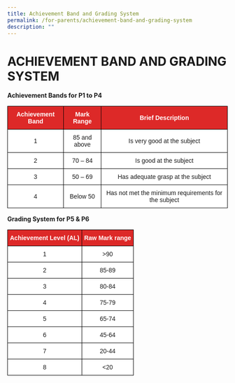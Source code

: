 ```yaml
---
title: Achievement Band and Grading System
permalink: /for-parents/achievement-band-and-grading-system
description: ""
---
```

# ACHIEVEMENT BAND AND GRADING SYSTEM
**Achievement Bands for P1 to P4**
<style type="text/css">
.tg  {border-collapse:collapse;border-spacing:0;}
.tg td{border-color:black;border-style:solid;border-width:1px;font-family:Arial, sans-serif;font-size:14px;
  overflow:hidden;padding:10px 5px;word-break:normal;}
.tg th{border-color:black;border-style:solid;border-width:1px;font-family:Arial, sans-serif;font-size:14px;
  font-weight:normal;overflow:hidden;padding:10px 5px;word-break:normal;}
.tg .tg-5hx2{background-color:#DD2928;color:#FFF;font-weight:bold;text-align:center;vertical-align:middle}
.tg .tg-f4yw{background-color:#FFF;text-align:center;vertical-align:middle}
</style>
<table class="tg">
<thead>
  <tr>
    <th class="tg-5hx2"><span style="color:#FFF;background-color:#DD2928">Achievement Band</span></th>
    <th class="tg-5hx2"><span style="color:#FFF;background-color:#DD2928">Mark Range</span></th>
    <th class="tg-5hx2"><span style="color:#FFF;background-color:#DD2928">Brief Description</span></th>
  </tr>
</thead>
<tbody>
  <tr>
    <td class="tg-f4yw"><span style="background-color:#FFF">1</span></td>
    <td class="tg-f4yw"><span style="background-color:#FFF">85 and above</span></td>
    <td class="tg-f4yw"><span style="background-color:#FFF">Is very good at the subject</span></td>
  </tr>
  <tr>
    <td class="tg-f4yw"><span style="background-color:#FFF">2</span></td>
    <td class="tg-f4yw"><span style="background-color:#FFF">70 – 84</span></td>
    <td class="tg-f4yw"><span style="background-color:#FFF">Is good at the subject</span></td>
  </tr>
  <tr>
    <td class="tg-f4yw"><span style="background-color:#FFF">3</span></td>
    <td class="tg-f4yw"><span style="background-color:#FFF"> 50 – 69</span></td>
    <td class="tg-f4yw"><span style="background-color:#FFF">Has adequate grasp at the subject </span></td>
  </tr>
  <tr>
    <td class="tg-f4yw"><span style="background-color:#FFF">4 </span></td>
    <td class="tg-f4yw"><span style="background-color:#FFF">Below 50 </span></td>
    <td class="tg-f4yw"><span style="background-color:#FFF">Has not met the minimum requirements for the subject </span></td>
  </tr>
</tbody>
</table>

**Grading System for P5 & P6** 
<style type="text/css">
.tg  {border-collapse:collapse;border-spacing:0;}
.tg td{border-color:black;border-style:solid;border-width:1px;font-family:Arial, sans-serif;font-size:14px;
  overflow:hidden;padding:10px 5px;word-break:normal;}
.tg th{border-color:black;border-style:solid;border-width:1px;font-family:Arial, sans-serif;font-size:14px;
  font-weight:normal;overflow:hidden;padding:10px 5px;word-break:normal;}
.tg .tg-5hx2{background-color:#DD2928;color:#FFF;font-weight:bold;text-align:center;vertical-align:middle}
.tg .tg-f4yw{background-color:#FFF;text-align:center;vertical-align:middle}
</style>
<table class="tg">
<thead>
  <tr>
    <th class="tg-5hx2"><span style="color:#FFF;background-color:#DD2928">Achievement Level (AL)</span></th>
    <th class="tg-5hx2"><span style="color:#FFF;background-color:#DD2928">Raw Mark range</span></th>
  </tr>
</thead>
<tbody>
  <tr>
    <td class="tg-f4yw"><span style="background-color:#FFF">1</span></td>
    <td class="tg-f4yw"><span style="background-color:#FFF">&gt;90</span></td>
  </tr>
  <tr>
    <td class="tg-f4yw"><span style="background-color:#FFF">2</span></td>
    <td class="tg-f4yw"><span style="background-color:#FFF">85-89</span></td>
  </tr>
  <tr>
    <td class="tg-f4yw"><span style="background-color:#FFF"> 3</span></td>
    <td class="tg-f4yw"><span style="background-color:#FFF"> 80-84</span></td>
  </tr>
  <tr>
    <td class="tg-f4yw"><span style="background-color:#FFF"> 4</span></td>
    <td class="tg-f4yw"><span style="background-color:#FFF">75-79</span></td>
  </tr>
  <tr>
    <td class="tg-f4yw"><span style="background-color:#FFF"> 5</span></td>
    <td class="tg-f4yw"><span style="background-color:#FFF"> 65-74</span></td>
  </tr>
  <tr>
    <td class="tg-f4yw"><span style="background-color:#FFF"> 6</span></td>
    <td class="tg-f4yw"><span style="background-color:#FFF"> 45-64</span></td>
  </tr>
  <tr>
    <td class="tg-f4yw"><span style="background-color:#FFF"> 7</span></td>
    <td class="tg-f4yw"><span style="background-color:#FFF"> 20-44</span></td>
  </tr>
  <tr>
    <td class="tg-f4yw"><span style="background-color:#FFF"> 8</span></td>
    <td class="tg-f4yw"><span style="background-color:#FFF"> &lt;20</span></td>
  </tr>
</tbody>
</table>
